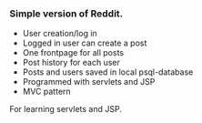 ### Simple version of Reddit.  
- User creation/log in
- Logged in user can create a post
- One frontpage for all posts
- Post history for each user
- Posts and users saved in local psql-database
- Programmed with servlets and JSP
- MVC pattern

For learning servlets and JSP.
